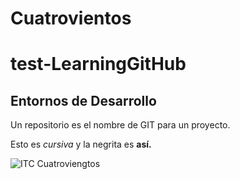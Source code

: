 Cuatrovientos
===============
# test-LearningGitHub
## Entornos de Desarrollo
Un repositorio es el nombre de GIT para un proyecto.


Esto es _cursiva_ y la negrita es **así.**

![ITC Cuatroviengtos](http://cuatrov1-cp5028.wordpresstemporal.com/wp-content/uploads/2019/07/logo-cuatrovientos-2-1.png)
